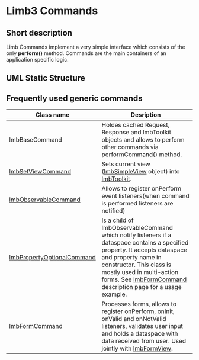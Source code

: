 # Limb3 Commands
## Short description
Limb Commands implement a very simple interface which consists of the only **perform()** method. Commands are the main containers of an application specific logic.

## UML Static Structure
## Frequently used generic commands

Class name | Desription
-----------|-----------
lmbBaseCommand | Holdes cached Request, Response and lmbToolkit objects and allows to perform other commands via performCommand() method.
[lmbSetViewCommand](./lmb_set_view_command.md)	| Sets current view ([lmbSimpleView](./lmb_simple_view.md) object) into [lmbToolkit](./lmb_toolkit.md).
[lmbObservableCommand](./lmb_observable_command.md) | Allows to register onPerform event listeners(when command is performed listeners are notified)
[lmbPropertyOptionalCommand](./lmb_property_optional_command.md) | Is a child of lmbObservableCommand which notify listeners if a dataspace contains a specified property. It accepts dataspace and property name in constructor. This class is mostly used in multi-action forms. See [lmbFormCommand](./lmb_form_command.md) description page for a usage example.
[lmbFormCommand](./lmb_form_command.md) | Processes forms, allows to register onPerform, onInit, onValid and onNotValid listeners, validates user input and holds a dataspace with data received from user. Used jointly with [lmbFormView](./lmb_form_view.md).

